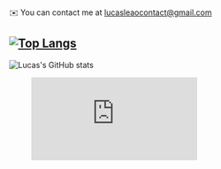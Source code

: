 ✉️  You can contact me at [lucasleaocontact@gmail.com](mailto:lucasaugustoleao@gmail.com)
## [![Top Langs](https://github-readme-stats.vercel.app/api/top-langs/?username=imafancydev&layout=compact)](https://github.com/anuraghazra/github-readme-stats) 
![Lucas's GitHub stats](https://github-readme-stats.vercel.app/api?username=imafancydev&count_private=true&show_icons=true&theme=Default) 
<figure><embed src="https://wakatime.com/share/@0a2ee96e-5f6b-4583-a5c8-40a7f7d95f0e/f1ebdf5f-7043-45b6-b1b7-5d82aab6c116.svg"></embed></figure> 
